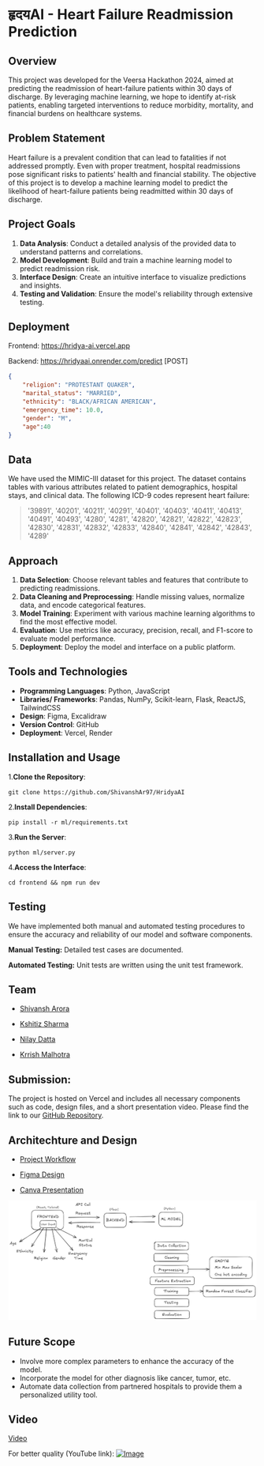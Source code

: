 # हृदयAI - Heart Failure Readmission Prediction

## Overview

This project was developed for the Veersa Hackathon 2024, aimed at predicting the readmission of heart-failure patients within 30 days of discharge. By leveraging machine learning, we hope to identify at-risk patients, enabling targeted interventions to reduce morbidity, mortality, and financial burdens on healthcare systems.

## Problem Statement

Heart failure is a prevalent condition that can lead to fatalities if not addressed promptly. Even with proper treatment, hospital readmissions pose significant risks to patients' health and financial stability. The objective of this project is to develop a machine learning model to predict the likelihood of heart-failure patients being readmitted within 30 days of discharge.

## Project Goals

1. **Data Analysis**: Conduct a detailed analysis of the provided data to understand patterns and correlations.
2. **Model Development**: Build and train a machine learning model to predict readmission risk.
3. **Interface Design**: Create an intuitive interface to visualize predictions and insights.
4. **Testing and Validation**: Ensure the model's reliability through extensive testing.

## Deployment

Frontend: https://hridya-ai.vercel.app

Backend: https://hridyaai.onrender.com/predict [POST]

```json
{
    "religion": "PROTESTANT QUAKER",
    "marital_status": "MARRIED",
    "ethnicity": "BLACK/AFRICAN AMERICAN",
    "emergency_time": 10.0,
    "gender": "M",
    "age":40
}
```


## Data

We have used the MIMIC-III dataset for this project. The dataset contains tables with various attributes related to patient demographics, hospital stays, and clinical data. The following ICD-9 codes represent heart failure:

> '39891', '40201', '40211', '40291', '40401', '40403', '40411', '40413',
'40491', '40493', '4280', '4281', '42820', '42821', '42822', '42823',
'42830', '42831', '42832', '42833', '42840', '42841', '42842', '42843', '4289'


## Approach

1. **Data Selection**: Choose relevant tables and features that contribute to predicting readmissions.
2. **Data Cleaning and Preprocessing**: Handle missing values, normalize data, and encode categorical features.
3. **Model Training**: Experiment with various machine learning algorithms to find the most effective model.
4. **Evaluation**: Use metrics like accuracy, precision, recall, and F1-score to evaluate model performance.
5. **Deployment**: Deploy the model and interface on a public platform.

## Tools and Technologies

- **Programming Languages**: Python, JavaScript
- **Libraries/ Frameworks**: Pandas, NumPy, Scikit-learn, Flask, ReactJS, TailwindCSS
- **Design**: Figma, Excalidraw
- **Version Control**: GitHub
- **Deployment**: Vercel, Render

## Installation and Usage
1.**Clone the Repository**: 

```
git clone https://github.com/ShivanshAr97/HridyaAI
```

2.**Install Dependencies**:

```
pip install -r ml/requirements.txt
```

3.**Run the Server**: 
```
python ml/server.py
```

4.**Access the Interface**: 
```
cd frontend && npm run dev
```

## Testing
We have implemented both manual and automated testing procedures to ensure the accuracy and reliability of our model and software components.

**Manual Testing:**
Detailed test cases are documented.

**Automated Testing:** 
Unit tests are written using the unit test framework.

## Team

- [Shivansh Arora](https://github.com/shivanshar97)

- [Kshitiz Sharma](https://github.com/kshitiz11101)

- [Nilay Datta](https://github.com/nilaydatta1234)

- [Krrish Malhotra](https://github.com/ota0912)

## Submission:

The project is hosted on Vercel and includes all necessary components such as code, design files, and a short presentation video. Please find the link to our [GitHub Repository](https://github.com/ShivanshAr97/HridyaAI).

## Architechture and Design

- [Project Workflow](https://excalidraw.com/#json=GcJURuKrR7GKULACPi_HL,XjAlmsAjPuUFf-2s8kJ3nw)

- [Figma Design](https://www.figma.com/design/3aGOhbBEblEvr4HCy1m1LT/Veersa?node-id=0-1&t=uQiAmIdNgSciV4OT-1)

- [Canva Presentation](https://www.canva.com/design/DAGBlPKyO3M/xMkP2nAkGD7kRWcjwjnZeA/view?utm_content=DAGBlPKyO3M&utm_campaign=designshare&utm_medium=link&utm_source=editor)

![alt text](repo_assets/architecture.png)


## Future Scope
- Involve more complex parameters to enhance the accuracy of the model.
- Incorporate the model for other diagnosis like cancer, tumor, etc.
- Automate data collection from partnered hospitals to provide them a personalized utility tool.

## Video
[Video](/video.mp4)

For better quality (YouTube link): 
[![Image](https://img.youtube.com/vi/6970JcbFORQ/0.jpg)](https://youtu.be/6970JcbFORQ)

